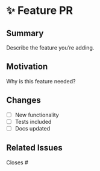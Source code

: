 # ✨ Feature PR

## Summary
Describe the feature you’re adding.

## Motivation
Why is this feature needed?

## Changes
- [ ] New functionality
- [ ] Tests included
- [ ] Docs updated

## Related Issues
Closes #<issue-number>
